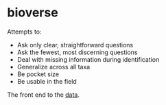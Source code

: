 # bioverse

Attempts to:

- Ask only clear, straightforward questions
- Ask the fewest, most discerning questions
- Deal with missing information during identification
- Generalize across all taxa
- Be pocket size
- Be usable in the field

The front end to the [data](https://github.com/Project-Fjorgyn/bioverse-vocab).
